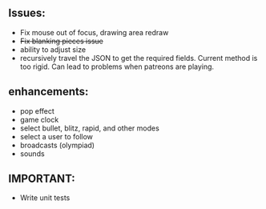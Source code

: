 ## Issues:

* Fix mouse out of focus, drawing area redraw
* ~~Fix blanking pieces issue~~
* ability to adjust size
* recursively travel the JSON to get the required fields. Current method is too rigid. Can lead to problems when patreons are playing.

## enhancements:

* pop effect
* game clock
* select bullet, blitz, rapid, and other modes
* select a user to follow
* broadcasts (olympiad)
* sounds

## IMPORTANT:
* Write unit tests
